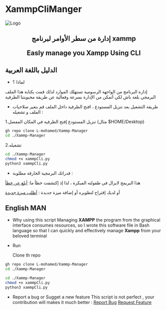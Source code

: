 # XammpCliManger

<img src="https://github.com/X00Byte/Xammp-manager/blob/main/repo_background.png" alt="Logo">
<div align="center">
<h2>
<p>
    إدارة من سطر الأوامر لبرنامج xammp

</p>  
Easly manage you Xampp Using CLI
</h2>
</div>


## الدليل باللغة العربية
- لماذا ؟

إدارة البرنامج من الواجهة الرسومية تستهلك الموارد لذلك قمت بكتابة هذا الملف البرمجي بلغة باش لكي أتمكن من الإدارة بسرعة وفعالية عن طريقة محبوبتنا الطرفية
- طريقة التشغيل
بعد تنزيل المستودع ، افتح الطرفية داخل الملف قم بتغير صلاحيات الملف و تشغيله :

1.تنزيل المستودع
إفتح الطرفية في المكان المفضل (مثال $HOME/Desktop)

```bash
gh repo clone L-mohamed/Xammp-Manager
cd ./Xammp-Manager
```
2.تشغيله

```bash
cd ./Xammp-Manager
chmod +x xammpCli.py
python3 xammpCli.py
```

- قدراتك البرمجية الخارقة مطلوبة :
  
<div align="left">
    هذا البريمج لايزال في طفولته المبكرة ، لذا إذ إكتشفت خطأ ما:
   <a href="https://github.com/X00Byte/XammpCliManger/issues">أبلغ عن خطأ</a>
                                                                                           

   أو لديك إقتراح لتطويره أو إضافة ميزة جديدة :
  <a href="https://github.com/X00Byte/XammpCliManger/issues">أطلب ميزة جديدة</a>

</div>                                                                                       
      
## English MAN 
- Why using this script
Managing **XAMPP** the program from the graphical interface consumes resources, so I wrote this software file in Bash language so that I can quickly and effectively manage **Xampp** from your beloved terminal 
- Run

  Clone th repo
```bash
gh repo clone L-mohamed/Xammp-Manager
cd ./Xammp-Manager
```

```bash
cd ./Xammp-Manager
chmod +x xammpCli.py
python3 xammpCli.py
```

- Report a bug or Sugget a new feature
This script is not perfect , your contribution will makes it much better : 
  <a href="https://github.com/X00Byte/XammpCliManger/issues">Report Bug</a>
  <a href="https://github.com/X00Byte/XammpCliManger/issues">Request Feature</a>

